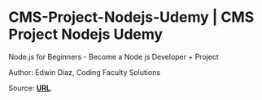 # CMS-Project-Nodejs-Udemy | CMS Project Nodejs Udemy 

Node.js for Beginners - Become a Node js Developer + Project

Author: Edwin Diaz, Coding Faculty Solutions 

Source: **[URL](https://www.udemy.com/course/nodejs-for-beginners-become-a-nodejs-developer/)**.

